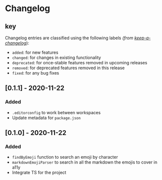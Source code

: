 # Changelog

## key

Changelog entries are classified using the following labels _(from [keep-a-changelog][]_):

- `added`: for new features
- `changed`: for changes in existing functionality
- `deprecated`: for once-stable features removed in upcoming releases
- `removed`: for deprecated features removed in this release
- `fixed`: for any bug fixes

## [0.1.1] - 2020-11-22

### Added

- `.editorconfig` to work between workspaces
- Update metadata for `package.json`

## [0.1.0] - 2020-11-22

### Added

- `findByEmoji` function to search an emoji by character
- `markdownEmojiParser` to search in all the markdown the emojis to cover in a11y
- Integrate TS for the project

[unreleased]: https://github.com/danestves/markdown-render-a11y-emojis/compare/0.1.0...HEAD
[keep-a-changelog]: https://github.com/olivierlacan/keep-a-changelog
